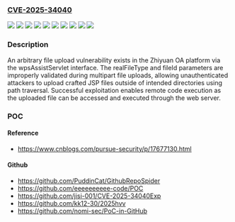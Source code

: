 ### [CVE-2025-34040](https://cve.mitre.org/cgi-bin/cvename.cgi?name=CVE-2025-34040)
![](https://img.shields.io/static/v1?label=Product&message=Zhiyuan%20OA%20Web%20Application%20System&color=blue)
![](https://img.shields.io/static/v1?label=Version&message=5.0%20&color=brightgreen)
![](https://img.shields.io/static/v1?label=Version&message=5.1%20&color=brightgreen)
![](https://img.shields.io/static/v1?label=Version&message=6.0%20&color=brightgreen)
![](https://img.shields.io/static/v1?label=Version&message=7.0%20&color=brightgreen)
![](https://img.shields.io/static/v1?label=Version&message=7.0sp1%20&color=brightgreen)
![](https://img.shields.io/static/v1?label=Version&message=7.1sp1%20&color=brightgreen)
![](https://img.shields.io/static/v1?label=Version&message=8.0%20&color=brightgreen)
![](https://img.shields.io/static/v1?label=Vulnerability&message=CWE-22%20Improper%20Limitation%20of%20a%20Pathname%20to%20a%20Restricted%20Directory%20('Path%20Traversal')&color=brightgreen)
![](https://img.shields.io/static/v1?label=Vulnerability&message=CWE-434%20Unrestricted%20Upload%20of%20File%20with%20Dangerous%20Type&color=brightgreen)

### Description

An arbitrary file upload vulnerability exists in the Zhiyuan OA platform via the wpsAssistServlet interface. The realFileType and fileId parameters are improperly validated during multipart file uploads, allowing unauthenticated attackers to upload crafted JSP files outside of intended directories using path traversal. Successful exploitation enables remote code execution as the uploaded file can be accessed and executed through the web server.

### POC

#### Reference
- https://www.cnblogs.com/pursue-security/p/17677130.html

#### Github
- https://github.com/PuddinCat/GithubRepoSpider
- https://github.com/eeeeeeeeee-code/POC
- https://github.com/jisi-001/CVE-2025-34040Exp
- https://github.com/kk12-30/2025hvv
- https://github.com/nomi-sec/PoC-in-GitHub

